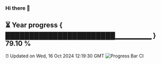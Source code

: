 ### Hi there 👋
⏳ Year progress { ███████████████████████▁▁▁▁▁▁▁ } 79.10 %
---
⏰ Updated on Wed, 16 Oct 2024 12:19:30 GMT
![Progress Bar CI](https://github.com/Moyi321/Moyi321/workflows/Progress%20Bar%20CI/badge.svg)
